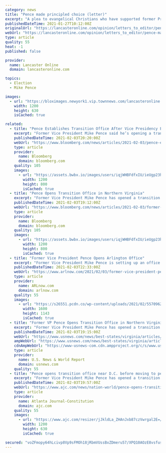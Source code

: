```yaml
---
category: news
title: "Pence made principled choice (letter)"
excerpt: "A plea to evangelical Christians who have supported former President Donald Trump and former Vice President Mike Pence: I ask you to prayerfully consider whether, as an evangelical Christian ..."
publishedDateTime: 2021-01-27T10:12:00Z
originalUrl: "https://lancasteronline.com/opinion/letters_to_editor/pence-made-principled-choice-letter/article_0c920034-5ff9-11eb-90b1-7be83c6a591a.html"
webUrl: "https://lancasteronline.com/opinion/letters_to_editor/pence-made-principled-choice-letter/article_0c920034-5ff9-11eb-90b1-7be83c6a591a.html"
type: article
quality: 55
heat: -1
published: false

provider:
  name: Lancaster Online
  domain: lancasteronline.com

topics:
  - Election
  - Mike Pence

images:
  - url: "https://bloximages.newyork1.vip.townnews.com/lancasteronline.com/content/tncms/custom/image/8fc155f0-3596-11eb-8545-1f55c9186da9.jpg"
    width: 1200
    height: 630
    isCached: true

related:
  - title: "Pence Establishes Transition Office After Vice Presidency Ends"
    excerpt: "Former Vice President Mike Pence said he’s opening a transition office and plans to move back to Indiana this summer."
    publishedDateTime: 2021-02-03T20:20:00Z
    webUrl: "https://www.bloomberg.com/news/articles/2021-02-03/pence-establishes-transition-office-after-vice-presidency-ends"
    type: article
    provider:
      name: Bloomberg
      domain: bloomberg.com
    quality: 105
    images:
      - url: "https://assets.bwbx.io/images/users/iqjWHBFdfxIU/ieUgp23hi5RE/v1/1200x800.jpg"
        width: 1200
        height: 800
        isCached: true
  - title: "Pence Opens Transition Office in Northern Virginia"
    excerpt: "Former Vice President Mike Pence has opened a transition office in northern Virginia. Pence announced Wednesday that the Office of the Former Vice President will handle correspondence, scheduling requests,"
    publishedDateTime: 2021-02-03T19:12:00Z
    webUrl: "https://www.bloomberg.com/news/articles/2021-02-03/former-vp-pence-opens-transition-office-in-northern-virginia"
    type: article
    provider:
      name: Bloomberg
      domain: bloomberg.com
    quality: 105
    images:
      - url: "https://assets.bwbx.io/images/users/iqjWHBFdfxIU/ieUgp23hi5RE/v1/1200x800.jpg"
        width: 1200
        height: 800
        isCached: true
  - title: "Former Vice President Pence Opens Arlington Office"
    excerpt: "Former Vice President Mike Pence is setting up an office in Arlington as he transitions from his time in the White House. \"Pence announced Wednesday that the Office of the Former Vice President will handle correspondence,"
    publishedDateTime: 2021-02-03T22:33:00Z
    webUrl: "https://www.arlnow.com/2021/02/03/former-vice-president-pence-opens-arlington-office/"
    type: article
    provider:
      name: ARLnow.com
      domain: arlnow.com
    quality: 55
    images:
      - url: "https://s26551.pcdn.co/wp-content/uploads/2021/02/5570962.jpg"
        width: 1600
        height: 1143
        isCached: true
  - title: "Former VP Pence Opens Transition Office in Northern Virginia"
    excerpt: "Former Vice President Mike Pence has opened a transition office in northern Virginia. Pence announced Wednesday that the Office of the Former Vice President will handle correspondence, scheduling requests,"
    publishedDateTime: 2021-02-03T19:15:00Z
    webUrl: "https://www.usnews.com/news/best-states/virginia/articles/2021-02-03/former-vp-pence-opens-transition-office-in-northern-virginia"
    ampWebUrl: "https://www.usnews.com/news/best-states/virginia/articles/2021-02-03/former-vp-pence-opens-transition-office-in-northern-virginia?context=amp"
    cdnAmpWebUrl: "https://www-usnews-com.cdn.ampproject.org/c/s/www.usnews.com/news/best-states/virginia/articles/2021-02-03/former-vp-pence-opens-transition-office-in-northern-virginia?context=amp"
    type: article
    provider:
      name: U.S. News & World Report
      domain: usnews.com
    quality: 55
  - title: "Pence opens transition office near D.C. before moving to permanent home"
    excerpt: "Former Vice President Mike Pence has opened a transition office in northern Virginia. Pence announced Wednesday that the Office of the Former Vice President will handle correspondence, scheduling requests,"
    publishedDateTime: 2021-02-03T19:57:00Z
    webUrl: "https://www.ajc.com/news/nation-world/pence-opens-transition-office-near-dc-before-moving-to-permanent-home/4LYUU5JFHZF5JMDJUSQW4LJA3I/"
    type: article
    provider:
      name: Atlanta Journal-Constitution
      domain: ajc.com
    quality: 55
    images:
      - url: "https://www.ajc.com/resizer/jJkldLa_ZHAnJxb87czVwrgal2E=/1200x630/d1fegwn2wjh0cs.cloudfront.net/12-17-2020/t_f3620b910c5943cbab91619c78b3c067_name_fa6562f659df4b329f6ae3b2afc0acc9.jpg"
        width: 1200
        height: 630
        isCached: true

secured: "voZFmopy64hLcivp8Vp9sFMOh18jRbmVUssBxZDmeru57/XPQ10AOzE8vsfusPQefN6Vj457q5b8ka7pkituqvUYugPbl2PW4dxFi9NelYPL0eZ+KEFDNob2eo2IvredGsBIHCkWmc1/Ed7C3RRPBJlnnkdHf5iCiPkN34skx87g2eIpAzUy0KHTsjlG+RsApx22vmmCb4JtR6SNCLXi7fyzW+xUbr6Jb5DvKmWi4UJReOEVyekny0b2POQdoPa27LzdCClkIKq8eIXPPbGeI09thNIQAb/hM5gvKXXShZ98ORxZDVi+KK4gjZhqXTeoRZHcpDpo9/zvaBgRE1ronMNLA4lLO6ENuUTR67TEuco=;FlevOLXn7LFlq4cXqqavtQ=="
---
```


